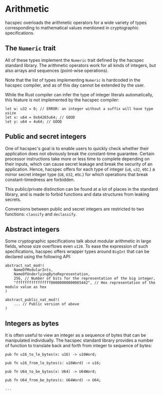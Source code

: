 # Arithmetic

hacspec overloads the arithmetic operators for a wide variety of types
corresponding to mathematical values mentioned in cryptographic specifications.

## The `Numeric` trait

All of these types implement the `Numeric` trait defined by the hacspec standard
library. The arithmetic operators work for all kinds of integers, but also
arrays and sequences (point-wise operations).

Note that the list of types implementing `Numeric` is hardcoded in the
hacspec compiler, and as of this day cannot be extended by the user.

While the Rust compiler can infer the type of integer literals automatically,
this feature is not implemented by the hacspec compiler:

```
let w: u32 = 0; // ERROR: an integer without a suffix will have type usize
let x: u64 = 0x64265u64; // GOOD
let y: u64 = 4u64; // GOOD
```

## Public and secret integers

One of hacspec's goal is to enable users to quickly check whether their
application does not obviously break the constant-time guarantee.
Certain processor instructions take more or less time to complete depending
on their inputs, which can cause secret leakage and break the security of
an application. Hence, hacspec offers for each type of integer (`u8`, `u32`, etc.)
a mirror secret integer type (`U8`, `U32`, etc.) for which operations
that break constant-timedness are forbidden.

This public/private distinction can be found at a lot of places in the standard
library, and is made to forbid functions and data structures from leaking secrets.

Conversions between public and secret integers are restricted to two functions:
`classify` and `declassify`.

## Abstract integers

Some cryptographic specifications talk about modular arithmetic in large
fields, whose size overflows even `u128`. To ease the expression of such
specifications, hacspec offers wrapper types around `BigInt` that can be
declared using the following API:

```rust, noplaypen
abstract_nat_mod!(
    NameOfModularInts,
    NameOfUnderlyingByteRepresentation,
    256, // Number of bits for the representation of the big integer,
    "ffffffffffffffff00000000000065442", // Hex representation of the modulo value as hex
)

abstract_public_nat_mod!(
    ... // Public version of above
)
```

## Integers as bytes

It is often useful to view an integer as a sequence of bytes that can be
manipulated individually. The hacspec standard library provides a number
of function to translate back and forth from integer to sequence of bytes:

```rust, noplaypen
pub fn u16_to_le_bytes(x: u16) -> u16Word;

pub fn u16_from_le_bytes(s: u16Word) -> u16;

pub fn U64_to_be_bytes(x: U64) -> U64Word;

pub fn U64_from_be_bytes(s: U64Word) -> U64;

...
```
